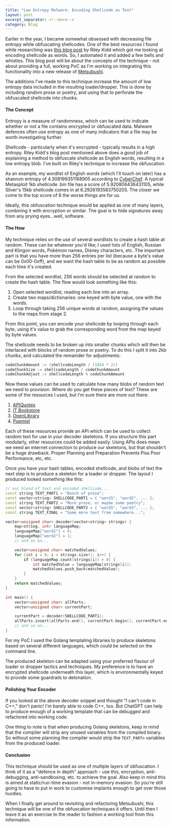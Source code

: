 ```yaml
---
title: "Low Entropy Malware: Encoding Shellcode as Text"
layout: post
excerpt_separator: <!--more-->
category: Blog
---
```


Earlier in the year, I became somewhat obsessed with decreasing file entropy while obfuscating shellcodes. One of the best resources I found while researching was [this blog post](https://sekuro.io/blog/obfuscating-shellcode-entropy/) by Riley Kidd which got me looking at encoding shellcode as words. So, I automated it and added a few bells and whistles. This blog post will be about the concepts of the technique - not about providing a full, working PoC as I'm working on integrating this functionality into a new release of [Metsubushi](https://github.com/ByteJunkies-co-uk/Metsubushi).

<!--more-->

The additions I've made to this technique increase the amount of low entropy data included in the resulting loader/dropper. This is done by including random prose or poetry, and using that to perforate the obfuscated shellcode into chunks.

#### The Concept

Entropy is a measure of randomness, which can be used to indicate whether or not a file contains encrypted or obfuscated data. Malware defences often use entropy as one of many indicators that a file may be worth investigating further.

Shellcode - particularly when it's encrypted - typically results in a high entropy. Riley Kidd's blog post mentioned above does a good job of explaining a method to obfuscate shellcode as English words, resulting in a low entropy blob. I've built on Riley's technique to increase the obfuscation.

As an example, my wordlist of English words (which I'll touch on later) has a shannon entropy of 4.308199351168905 according to [CyberChef](https://gchq.github.io/CyberChef/#recipe=Entropy('Shannon%20scale')). A typical Metasploit 1kb shellcode .bin file has a score of 5.920806436431105, while Sliver's 15kb shellcode comes in at 6.2926193583750205. The closer we come to the top score of 8 the worse things are for us.

Ideally, this obfuscation technique would be applied as one of many layers, combining it with encryption or similar. The goal is to hide signatures away from any prying eyes...well, software.

#### The How

My technique relies on the use of several wordlists to create a hash table at random. These can be whatever you'd like; I used lists of English, Russian and Klingon words, Pokémon names, Disney characters, etc. The important part is that you have more than 256 entries per list (because a byte's value can be 0x00-0xff), and we want the hash table to be as random as possible each time it's created.

From the selected wordlist, 256 words should be selected at random to create the hash table. The flow would look something like this:

1. Open selected wordlist, reading each line into an array.
2. Create two maps/dictionaries: one keyed with byte value, one with the words.
3. Loop through taking 256 unique words at random, assigning the values to the maps from stage 2.

From this point, you can encode your shellcode by looping through each byte, using it's value to grab the corresponding word from the map keyed by byte values.

The shellcode needs to be broken up into smaller chunks which will then be interlaced with blocks of random prose or poetry. To do this I split it into 2kb chunks, and calculated the remainder for adjustments:

```go
codeChunkAmount := (shellcodeLength / (1024 * 2))
codeChunkSize := shellcodeLength / codeChunkAmount
codeChunkAdjust := shellcodeLength % codeChunkAmount
```

Now these values can be used to calculate how many blobs of random text we need to provision. Where do you get these pieces of text? These are some of the resources I used, but I'm sure there are more out there:

1. [APIQuotes](https://apiquotes.com)
2. [IT Bookstore](https://itbook.store)
3. [OpenLibrary](https://openlibrary.org)
4. [Poemist](https://www.poemist.com)

Each of these resources provide an API which can be used to collect random text for use in your decoder skeletons. If you structure this part modularly, other resources could be added easily. Using APIs does mean we need an internet connection to produce our skeletons, but that shouldn't be a huge drawback. Proper Planning and Preparation Prevents Piss Poor Performance, etc, etc.

Once you have your hash tables, encoded shellcode, and blobs of text the next step is to produce a skeleton for a loader or dropper. The layout I produced looked something like this:

```cpp
// our blend of text and encoded shellcode...
const string TEXT_PART1 = "Bunch of prose";
const vector<string> SHELLCODE_PART1 = { "word1", "word2", ... };
const string TEXT_PART2 = "More prose, or maybe some poetry";
const vector<string> SHELLCODE_PART2 = { "word5", "word3", ... };
const string TEXT_FINAL = "Some more text from somewhere...";

vector<unsigned char> decoder(vector<string> strings) {
    map<string, int> languageMap;
    languageMap["word1"] = 0;
    languageMap["word2"] = 1;
    // and so on...

    vector<unsigned char> matchedValues;
    for (int i = 0; i < strings.size(); i++) {
        if (languageMap.count(strings[i]) > 0) {
            int matchedValue = languageMap[strings[i]];
            matchedValues.push_back(matchedValue);
        }
    }
    return matchedValues;
}

int main() {
    vector<unsigned char> allParts;
    vector<unsigned char> currentPart;

    currentPart = decoder(SHELLCODE_PART1);
    allParts.insert(allParts.end(), currentPart.begin(), currentPart.end());
    // and so on...
}
```

For my PoC I used the Golang templating libraries to produce skeletons based on several different languages, which could be selected on the command line.

The produced skeleton can be adapted using your preferred flavour of loader or dropper tactics and techniques. My preference is to have an encrypted shellcode underneath this layer, which is environmentally keyed to provide some guardrails to detonation.

#### Polishing Your Encoder

If you looked at the above decoder snippet and thought "I can't code in C++," don't panic! I'm barely able to code C++, too. But ChatGPT can help to produce enough of a working template that can be debugged and refactored into working code.

One thing to note is that when producing Golang skeletons, keep in mind that the compiler will strip any unused variables from the compiled binary. So without some planning the compiler would strip the `TEXT_PARTn` variables from the produced loader.

#### Conclusion

This technique should be used as one of multiple layers of obfuscation. I think of it as a "defence in depth" approach - use this, encryption, anti-debugging, anti-sandboxing, etc. to achieve the goal. Also keep in mind this is aimed at static/run-time evasion - not in-memory evasion. So you're still going to have to put in work to customise implants enough to get over those hurdles.

When I finally get around to revisiting and refactoring Metsubushi, this technique will be one of the obfuscation techniques it offers. Until then I leave it as an exercise to the reader to fashion a working tool from this information.